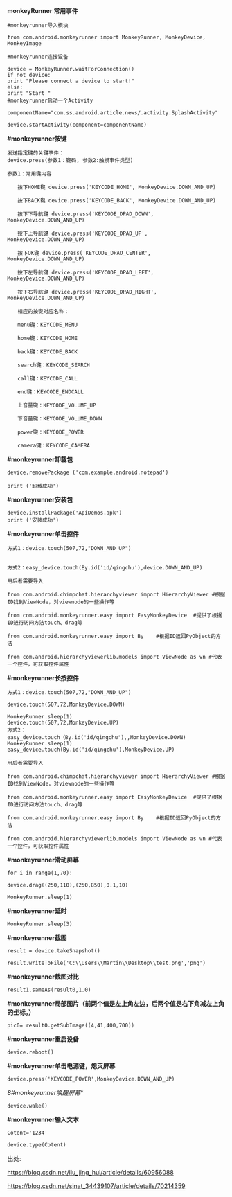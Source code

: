 **monkeyRunner 常用事件**

    #monkeyrunner导入模块

    from com.android.monkeyrunner import MonkeyRunner, MonkeyDevice, MonkeyImage

    #monkeyrunner连接设备

    device = MonkeyRunner.waitForConnection()
    if not device:
    print "Please connect a device to start!"
    else:
    print "Start "
    #monkeyrunner启动一个Activity

    componentName="com.ss.android.article.news/.activity.SplashActivity"

    device.startActivity(component=componentName)
**#monkeyrunner按键**

    发送指定键的关键事件：　　
    device.press(参数1：键码, 参数2:触摸事件类型)

    参数1：常用键内容

    　　按下HOME键 device.press('KEYCODE_HOME', MonkeyDevice.DOWN_AND_UP)

    　　按下BACK键 device.press('KEYCODE_BACK', MonkeyDevice.DOWN_AND_UP)

    　　按下下导航键 device.press('KEYCODE_DPAD_DOWN', MonkeyDevice.DOWN_AND_UP)

    　　按下上导航键 device.press('KEYCODE_DPAD_UP', MonkeyDevice.DOWN_AND_UP)

    　　按下OK键 device.press('KEYCODE_DPAD_CENTER', MonkeyDevice.DOWN_AND_UP)

    　　按下左导航键 device.press('KEYCODE_DPAD_LEFT', MonkeyDevice.DOWN_AND_UP)

    　　按下右导航键 device.press('KEYCODE_DPAD_RIGHT', MonkeyDevice.DOWN_AND_UP)

    　　相应的按键对应名称：

    　　menu键：KEYCODE_MENU

    　　home键：KEYCODE_HOME

    　　back键：KEYCODE_BACK

    　　search键：KEYCODE_SEARCH

    　　call键：KEYCODE_CALL

    　　end键：KEYCODE_ENDCALL

    　　上音量键：KEYCODE_VOLUME_UP

    　　下音量键：KEYCODE_VOLUME_DOWN

    　　power键：KEYCODE_POWER

    　　camera键：KEYCODE_CAMERA

**#monkeyrunner卸载包**

    device.removePackage ('com.example.android.notepad')

    print ('卸载成功')

**#monkeyrunner安装包**

    device.installPackage('ApiDemos.apk')
    print ('安装成功')

**#monkeyrunner单击控件**

    方式1：device.touch(507,72,"DOWN_AND_UP")


    方式2：easy_device.touch(By.id('id/qingchu'),device.DOWN_AND_UP)

    用后者需要导入

    from com.android.chimpchat.hierarchyviewer import HierarchyViewer #根据ID找到ViewNode，对viewnode的一些操作等

    from com.android.monkeyrunner.easy import EasyMonkeyDevice  #提供了根据ID进行访问方法touch、drag等

    from com.android.monkeyrunner.easy import By    #根据ID返回PyObject的方法

    from com.android.hierarchyviewerlib.models import ViewNode as vn #代表一个控件，可获取控件属性


**#monkeyrunner长按控件**

    方式1：device.touch(507,72,"DOWN_AND_UP")

    device.touch(507,72,MonkeyDevice.DOWN)

    MonkeyRunner.sleep(1)
    device.touch(507,72,MonkeyDevice.UP)
    方式2：
    easy_device.touch（By.id('id/qingchu'),,MonkeyDevice.DOWN)
    MonkeyRunner.sleep(1)
    easy_device.touch(By.id('id/qingchu'),MonkeyDevice.UP)

    用后者需要导入

    from com.android.chimpchat.hierarchyviewer import HierarchyViewer #根据ID找到ViewNode，对viewnode的一些操作等

    from com.android.monkeyrunner.easy import EasyMonkeyDevice  #提供了根据ID进行访问方法touch、drag等

    from com.android.monkeyrunner.easy import By    #根据ID返回PyObject的方法

    from com.android.hierarchyviewerlib.models import ViewNode as vn #代表一个控件，可获取控件属性

**#monkeyrunner滑动屏幕**

    for i in range(1,70):

    device.drag((250,110),(250,850),0.1,10)

    MonkeyRunner.sleep(1)


**#monkeyrunner延时**

    MonkeyRunner.sleep(3)

**#monkeyrunner截图**

    result = device.takeSnapshot()

    result.writeToFile('C:\\Users\\Martin\\Desktop\\test.png','png')

**#monkeyrunner截图对比**

    result1.sameAs(result0,1.0)


**#monkeyrunner局部图片（前两个值是左上角左边，后两个值是右下角减左上角的坐标。）**

    pic0= result0.getSubImage((4,41,400,700))

**#monkeyrunner重启设备**

    device.reboot()

**#monkeyrunner单击电源键，熄灭屏幕**

    device.press('KEYCODE_POWER',MonkeyDevice.DOWN_AND_UP)

*8#monkeyrunner唤醒屏幕**

    device.wake()

**#monkeyrunner输入文本**

    Cotent='1234'

    device.type(Cotent)

出处: 

https://blog.csdn.net/liu_jing_hui/article/details/60956088

https://blog.csdn.net/sinat_34439107/article/details/70214359